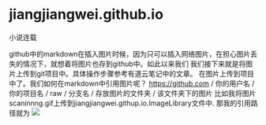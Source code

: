 # jiangjiangwei.github.io
小说连载

github中的markdown在插入图片时候，因为只可以插入网络图片，在担心图片丢失的情况下，就想着将图片也存到github中。如此以来我们
我们接下来就是将图片上传到git项目中。具体操作步骤参考有道云笔记中的文章。
在图片上传到项目中了。我们如何在markdown中引用图片呢？
https://github.com / 你的用户名 / 你的项目名 / raw / 分支名 / 存放图片的文件夹 / 该文件夹下的图片
比如我将图片scaninnng.gif上传到jiangjiangwei.githup.io.ImageLibrary文件中.
那我的引用路径就为
![](https://github.com/jiangjiagnwei/jiangjiangwei.github.io/raw/master/ImageLibrary/scaninng.gif)

